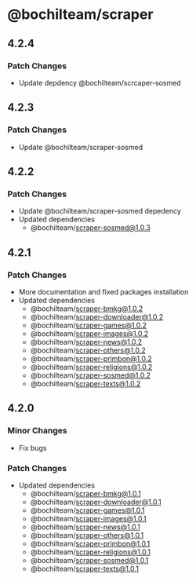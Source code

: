 # @bochilteam/scraper

## 4.2.4

### Patch Changes

- Update depdency @bochilteam/scrcaper-sosmed

## 4.2.3

### Patch Changes

- Update @bochilteam/scraper-sosmed

## 4.2.2

### Patch Changes

- Update @bochilteam/scraper-sosmed depedency
- Updated dependencies
  - @bochilteam/scraper-sosmed@1.0.3

## 4.2.1

### Patch Changes

- More documentation and fixed packages installation
- Updated dependencies
  - @bochilteam/scraper-bmkg@1.0.2
  - @bochilteam/scraper-downloader@1.0.2
  - @bochilteam/scraper-games@1.0.2
  - @bochilteam/scraper-images@1.0.2
  - @bochilteam/scraper-news@1.0.2
  - @bochilteam/scraper-others@1.0.2
  - @bochilteam/scraper-primbon@1.0.2
  - @bochilteam/scraper-religions@1.0.2
  - @bochilteam/scraper-sosmed@1.0.2
  - @bochilteam/scraper-texts@1.0.2

## 4.2.0

### Minor Changes

- Fix bugs

### Patch Changes

- Updated dependencies
  - @bochilteam/scraper-bmkg@1.0.1
  - @bochilteam/scraper-downloader@1.0.1
  - @bochilteam/scraper-games@1.0.1
  - @bochilteam/scraper-images@1.0.1
  - @bochilteam/scraper-news@1.0.1
  - @bochilteam/scraper-others@1.0.1
  - @bochilteam/scraper-primbon@1.0.1
  - @bochilteam/scraper-religions@1.0.1
  - @bochilteam/scraper-sosmed@1.0.1
  - @bochilteam/scraper-texts@1.0.1
